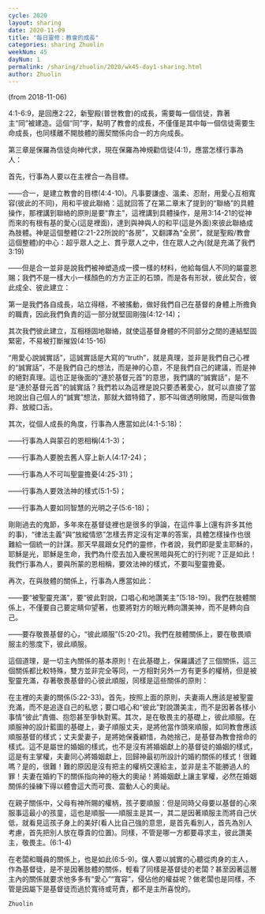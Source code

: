 ```yaml
---
cycle: 2020
layout: sharing
date: 2020-11-09
title: "每日靈修：教會的成長"
categories: sharing Zhuolin
weekNum: 45
dayNum: 1
permalink: /sharing/zhuolin/2020/wk45-day1-sharing.html
author: Zhuolin
---
```

(from 2018-11-06)

4:1-6:9，是回應2:22，新聖殿(普世教會)的成長，需要每一個信徒，靠著主“同”被建造。這個“同”字，點明了教會的成長，不僅僅是其中每一個信徒需要生命成長，也同樣離不開肢體的團契關係向合一的方向成長。  

第三章是保羅為信徒向神代求，現在保羅為神規勸信徒(4:1)，應當怎樣行事為人：  

首先，行事為人要以在主裡合一為目標。  

——合一，是建立教會的目標(4:4-10)。凡事要謙虛、溫柔、忍耐，用愛心互相寬容(彼此的不同)，用和平彼此聯絡：這就回答了在第二章末了提到的“聯絡”的具體操作，那裡講到聯絡的原則是要“靠主”，這裡講到具體操作，是用3:14-21的從神而來的有根有基的愛心(這是裡面)，達到與神與人的和平(這是外面)來彼此聯絡成為肢體。神是這個整體(2:21-22所說的“各房”，又翻譯為“全房”，就是聖殿/教會這個整體)的中心：超乎眾人之上、貫乎眾人之中，住在眾人之內(就是充滿了我們3:19)  

——但是合一並非是說我們被神塑造成一摸一樣的材料，他給每個人不同的屬靈恩賜；我們不是一樣大小一樣顏色的方方正正的石頭，而是各有形狀，彼此契合，彼此成全、彼此建立：  

第一是我們各自成長，站立得穩，不被搖動，做好我們自己在基督的身體上所擔負的職責，因此我們負責的這一部分就堅固剛強(4:12-14)；  

其次我們彼此建立，互相穩固地聯絡，就使這基督身體的不同部分之間的連結堅固緊密，不易被打斷摧毀(4:15-16)  

“用愛心說誠實話”，這誠實話是大寫的“truth”，就是真理，並非是我們自己心裡的“誠實話”，不是我們自己的想法，而是神的心意，不是我們自己的建議，而是神的絕對真理。這也正是後面的“連於基督元首”的意思，我們講的“誠實話”，是不是“連於基督元首”的誠實話？我們若以為這裡是說只要憑著愛心，就可以直接了當地說出自己個人的“誠實”想法，那就大錯特錯了，那不叫做透明敞開，而是叫做魯莽、放縱口舌。  

其次，從個人成長的角度，行事為人應當如此(4:1-5:18)：  

——行事為人與蒙召的恩相稱(4:1-3)；  

——行事為人要脫去舊人穿上新人(4:17-24)；  

——行事為人不可叫聖靈擔憂(4:25-31)；  

——行事為人要效法神的樣式(5:1-5)；  

——行事為人要如同智慧的光明之子(5:6-18)；  

剛剛過去的鬼節，多年來在基督徒裡也是很多的爭論，在這件事上(還有許多其他的事)，“律法主義”與“放縱情慾”怎樣去界定沒有定準的答案，具體怎樣操作也很難給一個統一的計謀。那天早晨跟女兒們的靈修，作者說，我們即是愛主耶穌的，耶穌是光，耶穌是生命，我們為什麼去加入慶祝黑暗與死亡的行列呢？正是如此！我們行事為人，要與所蒙的恩相稱，要效法神的樣式，不要叫聖靈擔憂。  

再次，在與肢體的關係上，行事為人應當如此：  

——要“被聖靈充滿”，要“彼此對說，口唱心和地讚美主”(5:18-19)。我們在肢體關係上，不僅要自己要定睛仰望著，也要將對方的眼光轉向讚美神，而不是轉向自己。  

——要存敬畏基督的心，“彼此順服”(5:20-21)。我們在肢體關係上，要在敬畏順服主的態度下，彼此順服。  

這個道理，是一切主內關係的基本原則！在此基礎上，保羅講述了三個關係，這三個關係都比較特殊，雙方並非完全等同，一方相對另外一方有更多的權柄，但是被聖靈充滿，存著敬畏基督的心彼此順服，同樣是這些關係的原則：  

在主裡的夫妻的關係(5:22-33)。首先，按照上面的原則，夫妻兩人應該是被聖靈充滿，而不是追逐自己的私慾；要口唱心和“彼此”對說讚美主，而不是因著各樣小事情“彼此”責備、抱怨甚至爭執對罵。其次，是在敬畏主的基礎上，彼此順服。在順服神的設計藍圖的基礎上，妻子順服丈夫，是將他當作頭來順服，如同教會應該順服基督的樣式；丈夫愛妻子，是將她保養顧惜，為她捨己，是基督為教會捨命的樣式。這不是屬世的婚姻的樣式，也不是沒有將婚姻獻上的基督徒的婚姻的樣式，這是有主掌權，夫妻同心將婚姻獻上，回歸神最初所設計的婚約關係的樣式！很難嗎？是的，很難！難的原因是沒有把主的權柄交還給主，並非是主不能勝過人的罪！夫妻在婚約下的關係指向神的極大的奧祕！將婚姻獻上讓主掌權，必然在婚姻關係的操練下得以體會這大而可畏、震動人心的奧祕。  

在親子關係中，父母有神所賜的權柄，孩子要順服：但是同時父母要以基督的心來服事這最小的孩童，這也是順服——順服主是其一，其二是因著順服主而將自己伏低，就看見這孩子身上的美好(看人比自己強的意思，是首先看別人，首先為別人考慮，首先把別人放在尊貴的位置)。同樣，不管是哪一方都要尋求主，彼此讚美主，敬畏主。(6:1-4)  

在老闆和職員的關係上，也是如此(6:5-9)。僕人要以誠實的心聽從肉身的主人，作為基督徒，是不是因著肢體的關係，輕看了同樣是基督徒的老闆？甚至因著這層主內的關係就要求他多多有“愛心”“寬容”，侵佔他的權益呢？做老闆也是同樣，不管是因屬下是基督徒而過於寬待或苛責，都不是主所喜悅的。  

`Zhuolin`  
